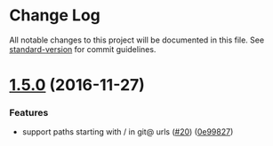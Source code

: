 # Change Log

All notable changes to this project will be documented in this file. See [standard-version](https://github.com/conventional-changelog/standard-version) for commit guidelines.

<a name="1.5.0"></a>
# [1.5.0](https://github.com/visionmedia/node-github-url-from-git/compare/v1.4.0...v1.5.0) (2016-11-27)


### Features

* support paths starting with / in git@ urls ([#20](https://github.com/visionmedia/node-github-url-from-git/issues/20)) ([0e99827](https://github.com/visionmedia/node-github-url-from-git/commit/0e99827))
